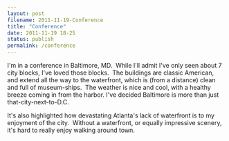 ```yaml
---
layout: post
filename: 2011-11-19-Conference
title: "Conference"
date: 2011-11-19 18-25
status: publish
permalink: /conference
---
```

I'm in a conference in Baltimore, MD.  While I'll admit I've only seen about 7 city blocks, I've loved those blocks.  The buildings are classic American, and extend all the way to the waterfront, which is (from a distance) clean and full of museum-ships.  The weather is nice and cool, with a healthy breeze coming in from the harbor. I've decided Baltimore is more than just that-city-next-to-D.C.

It's also highlighted how devastating Atlanta's lack of waterfront is to my enjoyment of the city.  Without a waterfront, or equally impressive scenery, it's hard to really enjoy walking around town.